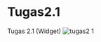 # Tugas2.1
Tugas 2.1 (Widget)
![tugas2 1](https://user-images.githubusercontent.com/79987733/113331413-27d3ff80-934a-11eb-9d82-66b45f6c5199.png)

